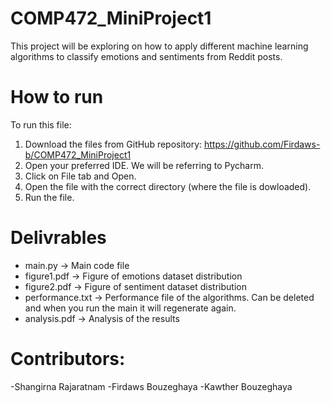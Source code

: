 # COMP472_MiniProject1

This project will be exploring on how to apply different machine learning algorithms to classify emotions and sentiments from Reddit posts.

# How to run
To run this file:

1. Download the files from GitHub repository: https://github.com/Firdaws-b/COMP472_MiniProject1 
2. Open your preferred IDE. We will be referring to Pycharm.
3. Click on File tab and Open.
4. Open the file with the correct directory (where the file is dowloaded).
5. Run the file.

# Delivrables
- main.py -> Main code file
- figure1.pdf -> Figure of emotions dataset distribution
- figure2.pdf -> Figure of sentiment dataset distribution
- performance.txt -> Performance file of the algorithms. Can be deleted and when you run the main it will regenerate again.
- analysis.pdf -> Analysis of the results

# Contributors: 
-Shangirna Rajaratnam
-Firdaws Bouzeghaya 
-Kawther Bouzeghaya
